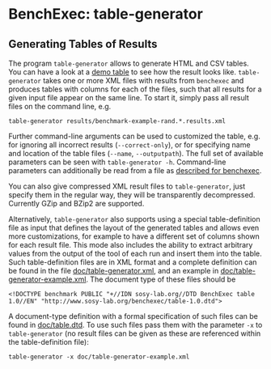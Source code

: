 # BenchExec: table-generator
## Generating Tables of Results

The program `table-generator` allows to generate HTML and CSV tables.
You can have a look at a
[demo table](https://sosy-lab.github.io/benchexec/example-table/svcomp-simple-cbmc-cpachecker.table.html)
to see how the result looks like.
`table-generator` takes one or more XML files with results from `benchexec`
and produces tables with columns for each of the files,
such that all results for a given input file appear on the same line.
To start it, simply pass all result files on the command line, e.g.

    table-generator results/benchmark-example-rand.*.results.xml

Further command-line arguments can be used to customized the table,
e.g. for ignoring all incorrect results (`--correct-only`),
or for specifying name and location of the table files (`--name`, `--outputpath`).
The full set of available parameters can be seen with `table-generator -h`.
Command-line parameters can additionally be read from a file
as [described for benchexec](benchexec.md#starting-benchexec).

You can also give compressed XML result files to `table-generator`,
just specify them in the regular way, they will be transparently decompressed.
Currently GZip and BZip2 are supported.

Alternatively, `table-generator` also supports using a special table-definition file as input
that defines the layout of the generated tables
and allows even more customizations,
for example to have a different set of columns shown for each result file.
This mode also includes the ability to extract arbitrary values
from the output of the tool of each run
and insert them into the table.
Such table-definition files are in XML format
and a complete definition can be found in the file
[doc/table-generator.xml](table-generator.xml),
and an example in [doc/table-generator-example.xml](table-generator-example.xml).
The document type of these files should be

    <!DOCTYPE benchmark PUBLIC "+//IDN sosy-lab.org//DTD BenchExec table 1.0//EN" "http://www.sosy-lab.org/benchexec/table-1.0.dtd">

A document-type definition with a formal specification of such files can be found in
[doc/table.dtd](table.dtd).
To use such files pass them with the parameter `-x` to `table-generator`
(no result files can be given as these are referenced within the table-definition file):

    table-generator -x doc/table-generator-example.xml

